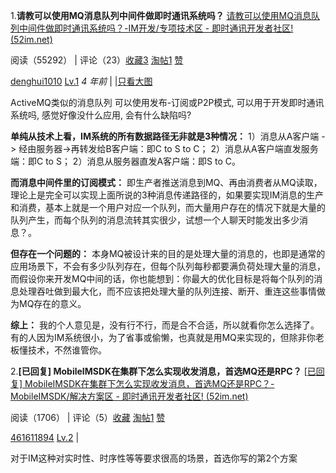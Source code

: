 1.**请教可以使用MQ消息队列中间件做即时通讯系统吗？** [请教可以使用MQ消息队列中间件做即时通讯系统吗？-IM开发/专项技术区 - 即时通讯开发者社区! (52im.net)](http://www.52im.net/thread-699-1-1.html) 

阅读（55292） | 评论（23）[收藏3](http://www.52im.net/home.php?mod=spacecp&ac=favorite&type=thread&id=699&formhash=0d8b9a77) [淘帖1](http://www.52im.net/forum.php?mod=collection&action=edit&op=addthread&tid=699) [赞](http://www.52im.net/forum.php?mod=misc&action=recommend&do=add&tid=699&hash=0d8b9a77)

[denghui1010](http://www.52im.net/space-uid-1150.html) [Lv.1](http://www.52im.net/home.php?mod=spacecp&ac=usergroup&gid=10) *4 年前* | |[只看大图](http://www.52im.net/forum.php?mod=viewthread&tid=699&from=album)

ActiveMQ类似的消息队列 可以使用发布-订阅或P2P模式, 可以用于开发即时通讯系统吗, 感觉好像没什么应用, 会有什么缺陷吗?

 **单纯从技术上看，IM系统的所有数据路径无非就是3种情况：** 1）消息从A客户端 -> 经由服务器->再转发给B客户端：即C to S to C； 2）消息从A客户端直发服务端：即C to S； 2）消息从服务器直发A客户端：即S to C。

**而消息中间件里的订阅模式：** 即生产者推送消息到MQ、再由消费者从MQ读取，理论上是完全可以实现上面所说的3种消息传递路径的，如果要实现IM消息的生产和消费，基本上就是一个用户对应一个队列，而大量用户存在的情况下就是大量的队列产生，而每个队列的消息流转其实很少，试想一个人聊天时能发出多少消息？。

**但存在一个问题的：** 本身MQ被设计来的目的是处理大量的消息的，也即是通常的应用场景下，不会有多少队列存在，但每个队列每秒都要满负荷处理大量的消息，而假设你来开发MQ中间的话，你也能想到：你最大的优化目标是将每个队列的消息处理吞吐做到最大化，而不应该把处理大量的队列连接、断开、重连这些事情做为MQ存在的意义。

**综上：** 我的个人意见是，没有行不行，而是合不合适，所以就看你怎么选择了。有的人因为IM系统很小，为了省事或偷懒，也真就是用MQ来实现的，但除非你老板懂技术，不然谁管你。 


 2.**[已回复] MobileIMSDK在集群下怎么实现收发消息，首选MQ还是RPC？** [[已回复\] MobileIMSDK在集群下怎么实现收发消息，首选MQ还是RPC？-MobileIMSDK/解决方案区 - 即时通讯开发者社区! (52im.net)](http://www.52im.net/thread-3517-1-1.html) 

阅读（1706） | 评论（5）[收藏](http://www.52im.net/home.php?mod=spacecp&ac=favorite&type=thread&id=3517&formhash=0d8b9a77) [淘帖1](http://www.52im.net/forum.php?mod=collection&action=edit&op=addthread&tid=3517) [赞](http://www.52im.net/forum.php?mod=misc&action=recommend&do=add&tid=3517&hash=0d8b9a77)

[461611894](http://www.52im.net/space-uid-22271.html) [Lv.2](http://www.52im.net/home.php?mod=spacecp&ac=usergroup&gid=11) |



 对于IM这种对实时性、时序性等等要求很高的场景，首选你写的第2个方案 
